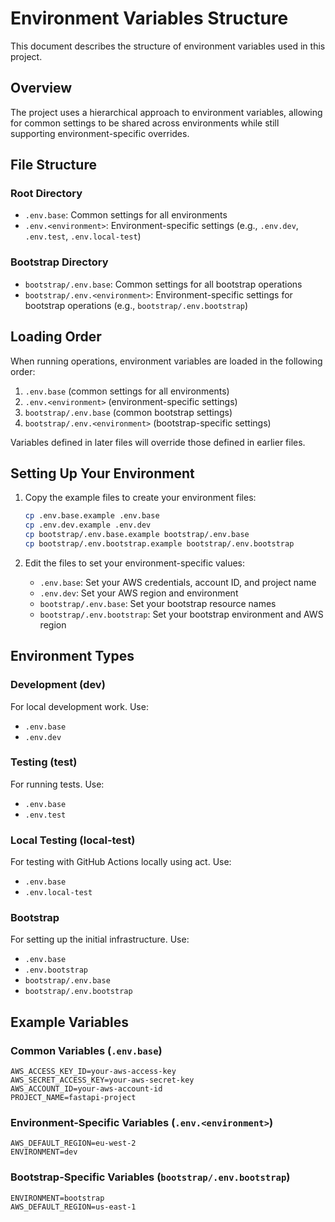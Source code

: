 # Environment Variables Structure

This document describes the structure of environment variables used in this project.

## Overview

The project uses a hierarchical approach to environment variables, allowing for common settings to be shared across environments while still supporting environment-specific overrides.

## File Structure

### Root Directory

- `.env.base`: Common settings for all environments
- `.env.<environment>`: Environment-specific settings (e.g., `.env.dev`, `.env.test`, `.env.local-test`)

### Bootstrap Directory

- `bootstrap/.env.base`: Common settings for all bootstrap operations
- `bootstrap/.env.<environment>`: Environment-specific settings for bootstrap operations (e.g., `bootstrap/.env.bootstrap`)

## Loading Order

When running operations, environment variables are loaded in the following order:

1. `.env.base` (common settings for all environments)
2. `.env.<environment>` (environment-specific settings)
3. `bootstrap/.env.base` (common bootstrap settings)
4. `bootstrap/.env.<environment>` (bootstrap-specific settings)

Variables defined in later files will override those defined in earlier files.

## Setting Up Your Environment

1. Copy the example files to create your environment files:
   ```bash
   cp .env.base.example .env.base
   cp .env.dev.example .env.dev
   cp bootstrap/.env.base.example bootstrap/.env.base
   cp bootstrap/.env.bootstrap.example bootstrap/.env.bootstrap
   ```

2. Edit the files to set your environment-specific values:
   - `.env.base`: Set your AWS credentials, account ID, and project name
   - `.env.dev`: Set your AWS region and environment
   - `bootstrap/.env.base`: Set your bootstrap resource names
   - `bootstrap/.env.bootstrap`: Set your bootstrap environment and AWS region

## Environment Types

### Development (dev)

For local development work. Use:
- `.env.base`
- `.env.dev`

### Testing (test)

For running tests. Use:
- `.env.base`
- `.env.test`

### Local Testing (local-test)

For testing with GitHub Actions locally using act. Use:
- `.env.base`
- `.env.local-test`

### Bootstrap

For setting up the initial infrastructure. Use:
- `.env.base`
- `.env.bootstrap`
- `bootstrap/.env.base`
- `bootstrap/.env.bootstrap`

## Example Variables

### Common Variables (`.env.base`)

```
AWS_ACCESS_KEY_ID=your-aws-access-key
AWS_SECRET_ACCESS_KEY=your-aws-secret-key
AWS_ACCOUNT_ID=your-aws-account-id
PROJECT_NAME=fastapi-project
```

### Environment-Specific Variables (`.env.<environment>`)

```
AWS_DEFAULT_REGION=eu-west-2
ENVIRONMENT=dev
```

### Bootstrap-Specific Variables (`bootstrap/.env.bootstrap`)

```
ENVIRONMENT=bootstrap
AWS_DEFAULT_REGION=us-east-1
```
